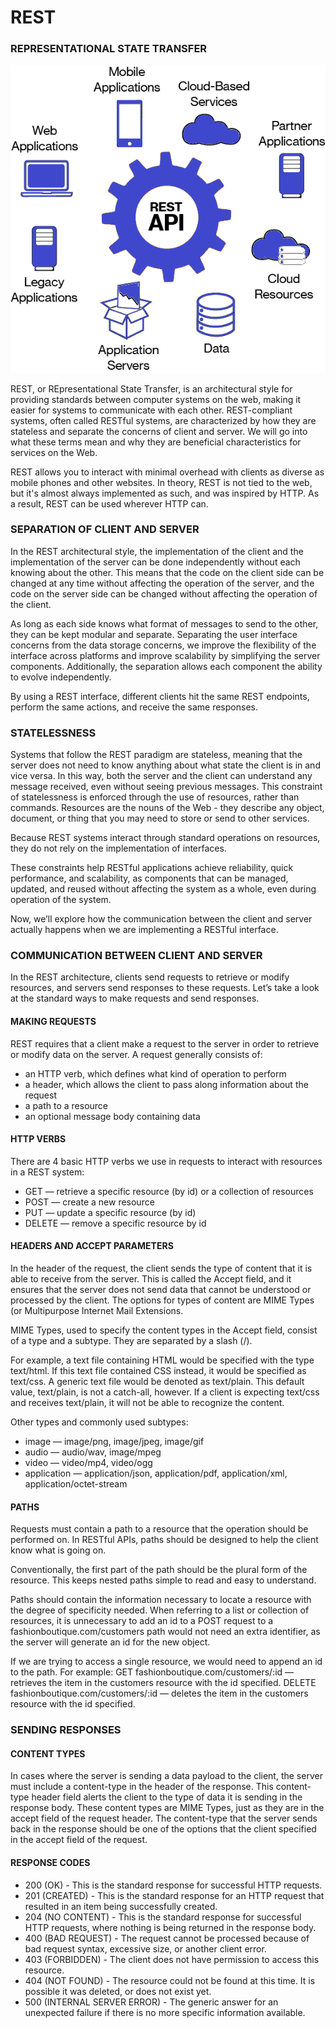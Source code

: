 # REST

### REPRESENTATIONAL STATE TRANSFER

![](../../.gitbook/assets/infographic-3-1.png)

REST, or REpresentational State Transfer, is an architectural style for providing standards between computer systems on the web, making it easier for systems to communicate with each other. REST-compliant systems, often called RESTful systems, are characterized by how they are stateless and separate the concerns of client and server. We will go into what these terms mean and why they are beneficial characteristics for services on the Web. 

REST allows you to interact with minimal overhead with clients as diverse as mobile phones and other websites. In theory, REST is not tied to the web, but it's almost always implemented as such, and was inspired by HTTP. As a result, REST can be used wherever HTTP can.

### SEPARATION OF CLIENT AND SERVER

In the REST architectural style, the implementation of the client and the implementation of the server can be done independently without each knowing about the other. This means that the code on the client side can be changed at any time without affecting the operation of the server, and the code on the server side can be changed without affecting the operation of the client.

As long as each side knows what format of messages to send to the other, they can be kept modular and separate. Separating the user interface concerns from the data storage concerns, we improve the flexibility of the interface across platforms and improve scalability by simplifying the server components. Additionally, the separation allows each component the ability to evolve independently.

By using a REST interface, different clients hit the same REST endpoints, perform the same actions, and receive the same responses.

### STATELESSNESS

Systems that follow the REST paradigm are stateless, meaning that the server does not need to know anything about what state the client is in and vice versa. In this way, both the server and the client can understand any message received, even without seeing previous messages. This constraint of statelessness is enforced through the use of resources, rather than commands. Resources are the nouns of the Web - they describe any object, document, or thing that you may need to store or send to other services.

Because REST systems interact through standard operations on resources, they do not rely on the implementation of interfaces.

These constraints help RESTful applications achieve reliability, quick performance, and scalability, as components that can be managed, updated, and reused without affecting the system as a whole, even during operation of the system.

Now, we’ll explore how the communication between the client and server actually happens when we are implementing a RESTful interface.

### COMMUNICATION BETWEEN CLIENT AND SERVER

In the REST architecture, clients send requests to retrieve or modify resources, and servers send responses to these requests. Let’s take a look at the standard ways to make requests and send responses.

#### MAKING REQUESTS

REST requires that a client make a request to the server in order to retrieve or modify data on the server. A request generally consists of:

* an HTTP verb, which defines what kind of operation to perform
* a header, which allows the client to pass along information about the request
* a path to a resource
* an optional message body containing data

#### HTTP VERBS

There are 4 basic HTTP verbs we use in requests to interact with resources in a REST system:

* GET — retrieve a specific resource \(by id\) or a collection of resources
* POST — create a new resource
* PUT — update a specific resource \(by id\)
* DELETE — remove a specific resource by id

#### HEADERS AND ACCEPT PARAMETERS

In the header of the request, the client sends the type of content that it is able to receive from the server. This is called the Accept field, and it ensures that the server does not send data that cannot be understood or processed by the client. The options for types of content are MIME Types \(or Multipurpose Internet Mail Extensions.

MIME Types, used to specify the content types in the Accept field, consist of a type and a subtype. They are separated by a slash \(/\).

For example, a text file containing HTML would be specified with the type text/html. If this text file contained CSS instead, it would be specified as text/css. A generic text file would be denoted as text/plain. This default value, text/plain, is not a catch-all, however. If a client is expecting text/css and receives text/plain, it will not be able to recognize the content.

Other types and commonly used subtypes:

* image — image/png, image/jpeg, image/gif
* audio — audio/wav, image/mpeg
* video — video/mp4, video/ogg
* application — application/json, application/pdf, application/xml, application/octet-stream

#### PATHS

Requests must contain a path to a resource that the operation should be performed on. In RESTful APIs, paths should be designed to help the client know what is going on.

Conventionally, the first part of the path should be the plural form of the resource. This keeps nested paths simple to read and easy to understand.

Paths should contain the information necessary to locate a resource with the degree of specificity needed. When referring to a list or collection of resources, it is unnecessary to add an id to a POST request to a fashionboutique.com/customers path would not need an extra identifier, as the server will generate an id for the new object.

If we are trying to access a single resource, we would need to append an id to the path. For example: GET fashionboutique.com/customers/:id — retrieves the item in the customers resource with the id specified. DELETE fashionboutique.com/customers/:id — deletes the item in the customers resource with the id specified.

### SENDING RESPONSES

#### CONTENT TYPES

In cases where the server is sending a data payload to the client, the server must include a content-type in the header of the response. This content-type header field alerts the client to the type of data it is sending in the response body. These content types are MIME Types, just as they are in the accept field of the request header. The content-type that the server sends back in the response should be one of the options that the client specified in the accept field of the request.

#### RESPONSE CODES

* 200 \(OK\) - This is the standard response for successful HTTP requests. 
* 201 \(CREATED\) - This is the standard response for an HTTP request that resulted in an item being successfully created. 
* 204 \(NO CONTENT\) - This is the standard response for successful HTTP requests, where nothing is being returned in the response body. 
* 400 \(BAD REQUEST\) - The request cannot be processed because of bad request syntax, excessive size, or another client error. 
* 403 \(FORBIDDEN\) - The client does not have permission to access this resource. 
* 404 \(NOT FOUND\) - The resource could not be found at this time. It is possible it was deleted, or does not exist yet. 
* 500 \(INTERNAL SERVER ERROR\) - The generic answer for an unexpected failure if there is no more specific information available.

